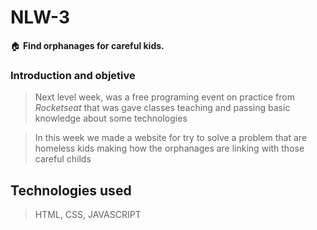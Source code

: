 # NLW-3
🏠  **Find orphanages for careful kids.**

### Introduction and objetive

> Next level week, was a free programing event on practice from *Rocketseat* that was gave classes teaching and passing basic knowledge about some technologies

> In this week we made a website for try to solve a problem that are homeless kids
making how the orphanages are linking with those careful childs


   ## Technologies used 
   > HTML, CSS, JAVASCRIPT
